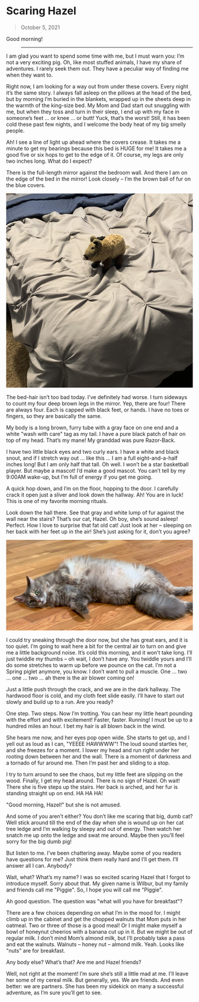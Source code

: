 # Scaring Hazel

> October 5, 2021

Good morning!

> ---

I am glad you want to spend some time with me, but I must warn you: I’m not a very exciting pig. Oh, like most stuffed animals, I have my share of adventures. I rarely seek them out. They have a peculiar way of finding me when they want to.

Right now, I am looking for a way out from under these covers. Every night it’s the same story. I always fall asleep on the pillows at the head of the bed, but by morning I’m buried in the blankets, wrapped up in the sheets deep in the warmth of the king-size bed. My Mom and Dad start out snuggling with me, but when they toss and turn in their sleep, I end up with my face in someone’s feet … or knee … or butt! Yuck, that’s the worst! Still, it has been cold these past few nights, and I welcome the body heat of my big smelly people.

Ah! I see a line of light up ahead where the covers crease. It takes me a minute to get my bearings because this bed is HUGE for me! It takes me a good five or six hops to get to the edge of it. Of course, my legs are only two inches long. What do I expect?

There is the full-length mirror against the bedroom wall. And there I am on the edge of the bed in the mirror! Look closely – I’m the brown ball of fur on the blue covers.

![](bed.jpg)

The bed-hair isn’t too bad today. I’ve definitely had worse. I turn sideways to count my four deep brown legs in the mirror. Yep, there are four! There are always four. Each is capped with black feet, or hands. I have no toes or fingers, so they are basically the same.

My body is a long brown, furry tube with a gray face on one end and a white "wash with care" tag as my tail. I have a pure black patch of hair on top of my head. That’s my mane! My granddad was pure Razor-Back.

I have two little black eyes and two curly ears. I have a white and black snout, and if I stretch way out … like this … I am a full eight-and-a-half inches long! But I am only half that tall. Oh well. I won’t be a star basketball player. But maybe a mascot! I’d make a good mascot. You can’t tell by my 9:00AM wake-up, but I’m full of energy if you get me going.

A quick hop down, and I’m on the floor, hopping to the door. I carefully crack it open just a sliver and look down the hallway. Ah! You are in luck! This is one of my favorite morning rituals.

Look down the hall there. See that gray and white lump of fur against the wall near the stairs? That’s our cat, Hazel. Oh boy, she’s sound asleep! Perfect. How I love to surprise that fat old cat! Just look at her – sleeping on her back with her feet up in the air! She’s just asking for it, don’t you agree?

![](hazel.jpg)

I could try sneaking through the door now, but she has great ears, and it is too quiet. I’m going to wait here a bit for the central air to turn on and give me a little background noise. It’s cold this morning, and it won’t take long. I’ll just twiddle my thumbs – oh wait, I don’t have any. You twiddle yours and I’ll do some stretches to warm up before we pounce on the cat. I’m not a Spring piglet anymore, you know. I don’t want to pull a muscle. One … two … one … two … ah there is the air blower coming on!

Just a little push through the crack, and we are in the dark hallway. The hardwood floor is cold, and my cloth feet slide easily. I’ll have to start out slowly and build up to a run. Are you ready?

One step. Two steps. Now I’m trotting. You can hear my little heart pounding with the effort and with excitement! Faster, faster. Running! I must be up to a hundred miles an hour. I bet my hair is all blown back in the wind.

She hears me now, and her eyes pop open wide. She starts to get up, and I yell out as loud as I can, "YEEEE HAWWWW"! The loud sound startles her, and she freezes for a moment. I lower my head and run right under her rooting down between her and the wall. There is a moment of darkness and a tornado of fur around me. Then I’m past her and sliding to a stop.

I try to turn around to see the chaos, but my little feet are slipping on the wood. Finally, I get my head around. There is no sign of Hazel. Oh wait! There she is five steps up the stairs. Her back is arched, and her fur is standing straight up on end. HA HA HA!

"Good morning, Hazel!" but she is not amused.

And some of you aren’t either? You don’t like me scaring that big, dumb cat? Well stick around till the end of the day when she is wound up on her cat tree ledge and I’m walking by sleepy and out of energy. Then watch her snatch me up onto the ledge and swat me around. Maybe then you’ll feel sorry for the big dumb pig!

But listen to me. I’ve been chattering away. Maybe some of you readers have questions for me? Just think them really hard and I’ll get them. I’ll answer all I can. Anybody?

Wait, what? What’s my name? I was so excited scaring Hazel that I forgot to introduce myself. Sorry about that. My given name is Wilbur, but my family and friends call me "Piggie". So, I hope you will call me "Piggie".

Ah good question. The question was "what will you have for breakfast"?

There are a few choices depending on what I’m in the mood for. I might climb up in the cabinet and get the chopped walnuts that Mom puts in her oatmeal. Two or three of those is a good meal! Or I might make myself a bowl of honeynut cheerios with a banana cut up in it. But we might be out of regular milk. I don’t mind Mom’s almond milk, but I’ll probably take a pass and eat the walnuts. Walnuts – honey nut – almond milk. Yeah. Looks like "nuts" are for breakfast.

Any body else? What’s that? Are me and Hazel friends?

Well, not right at the moment! I’m sure she’s still a little mad at me. I’ll leave her some of my cereal milk. But generally, yes. We are friends. And even better: we are partners. She has been my sidekick on many a successful adventure, as I’m sure you’ll get to see.

